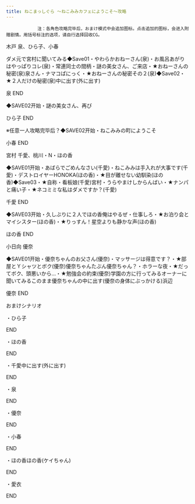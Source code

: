 ```yaml
---
title: ねこまっしぐら ～ねこみみカフェにようこそ～攻略
---
```


                注：各角色攻略完毕后，おまけ模式中会追加图标。点击追加的图标，会进入附赠剧情。用括号标注的选项，请自行选择回收CG。

木戸 泉、ひら子、小春

ダメ元で宮村に聞いてみる◆Save01・やわらかおねーさん(泉)・お風呂あがりはやっぱりコレ(泉)・常連同士の間柄・謎の美女さん、ご来店・★おねーさんの秘密(泉)泉さん・ナマコぱにっく・★おねーさんの秘密その２(泉)◆Save02・★２人だけの秘密(泉)中に出す(外に出す)

泉 END

◆SAVE02开始・謎の美女さん、再び

ひら子 END

※任意一人攻略完毕后？◆SAVE02开始・ねこみみの町にようこそ

小春 END

宮村 千愛、桃川・N・ほの香

◆SAVE01开始・あばらでごめんなさい(千愛)・ねこみみは手入れが大事です(千愛)・デストロイヤーHONOKA(ほの香)・★目が離せない幼馴染(ほの香)◆Save03・★自称・看板娘(千愛)宮村・うらやまけしからんばい・★ナンパと痛い子・★ネコミミな私はダメですか？(千愛)

千愛 END

◆SAVE03开始・久しぶりに２人でほの香俺はやるぜ・仕事しろ・★お泊り会とマイシスター(ほの香)・★りっすん！星空よりも静かな声(ほの香)

ほの香 END

小日向 優奈

◆SAVE01开始・優奈ちゃんのお父さん(優奈)・マッサージは得意です？・★部屋とＹシャツとボク(優奈)優奈ちゃんたぶん優奈ちゃん？・ホラーな夜・★だってボク、頭悪いから…・★勉強会の約束(優奈)学園の方に行ってみるオーナーに聞いてみるこのまま優奈ちゃんの中に出す(優奈の身体にぶっかける)浜辺

優奈 END

おまけシナリオ

・ひら子

END

・ほの香

END

・千愛中に出す(外に出す)

END

・泉

END

・優奈

END

・小春

END

・ほの香ほの香(ケイちゃん)

END

・愛衣

END
              
